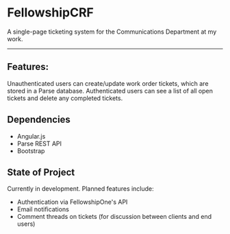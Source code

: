 
# FellowshipCRF

A single-page ticketing system for the Communications Department at my work.

----

## Features:
Unauthenticated users can create/update work order tickets, which are stored in a Parse database. Authenticated users can see a list of all open tickets and delete any completed tickets.

## Dependencies
- Angular.js
- Parse REST API
- Bootstrap

## State of Project
Currently in development. Planned features include:
- Authentication via FellowshipOne's API
- Email notifications
- Comment threads on tickets (for discussion between clients and end users)